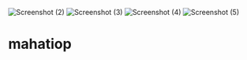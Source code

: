 ![Screenshot (2)](https://github.com/user-attachments/assets/3b7704d1-7846-472b-9865-1828be8ad1fb)
![Screenshot (3)](https://github.com/user-attachments/assets/c8035f7d-9f33-49e4-a52f-0d49378b2de0)
![Screenshot (4)](https://github.com/user-attachments/assets/f1e8f4a3-6d3d-4630-af2b-28f1db25ac61)
![Screenshot (5)](https://github.com/user-attachments/assets/a1f48c94-5b31-4c22-a7de-dfe4d3d6a4e6)
# mahatiop
